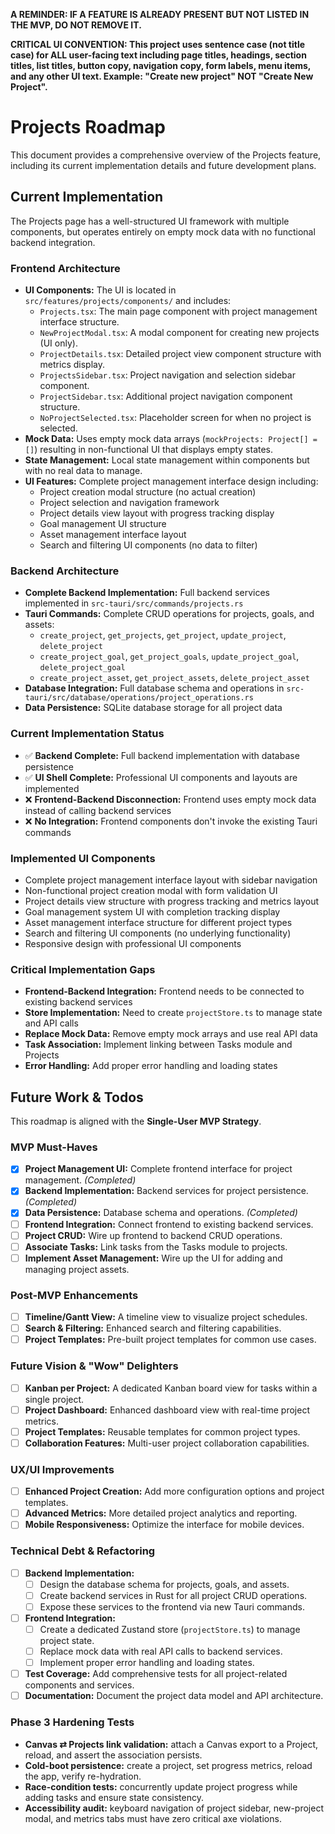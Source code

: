 **A REMINDER: IF A FEATURE IS ALREADY PRESENT BUT NOT LISTED IN THE MVP, DO NOT REMOVE IT.**

**CRITICAL UI CONVENTION: This project uses sentence case (not title case) for ALL user-facing text including page titles, headings, section titles, list titles, button copy, navigation copy, form labels, menu items, and any other UI text. Example: "Create new project" NOT "Create New Project".**

# Projects Roadmap

This document provides a comprehensive overview of the Projects feature, including its current implementation details and future development plans.

## Current Implementation

The Projects page has a well-structured UI framework with multiple components, but operates entirely on empty mock data with no functional backend integration.

### Frontend Architecture

- **UI Components:** The UI is located in `src/features/projects/components/` and includes:
    - `Projects.tsx`: The main page component with project management interface structure.
    - `NewProjectModal.tsx`: A modal component for creating new projects (UI only).
    - `ProjectDetails.tsx`: Detailed project view component structure with metrics display.
    - `ProjectsSidebar.tsx`: Project navigation and selection sidebar component.
    - `ProjectSidebar.tsx`: Additional project navigation component structure.
    - `NoProjectSelected.tsx`: Placeholder screen for when no project is selected.
- **Mock Data:** Uses empty mock data arrays (`mockProjects: Project[] = []`) resulting in non-functional UI that displays empty states.
- **State Management:** Local state management within components but with no real data to manage.
- **UI Features:** Complete project management interface design including:
    - Project creation modal structure (no actual creation)
    - Project selection and navigation framework
    - Project details view layout with progress tracking display
    - Goal management UI structure
    - Asset management interface layout
    - Search and filtering UI components (no data to filter)

### Backend Architecture

- **Complete Backend Implementation:** Full backend services implemented in `src-tauri/src/commands/projects.rs`
- **Tauri Commands:** Complete CRUD operations for projects, goals, and assets:
  - `create_project`, `get_projects`, `get_project`, `update_project`, `delete_project`
  - `create_project_goal`, `get_project_goals`, `update_project_goal`, `delete_project_goal`
  - `create_project_asset`, `get_project_assets`, `delete_project_asset`
- **Database Integration:** Full database schema and operations in `src-tauri/src/database/operations/project_operations.rs`
- **Data Persistence:** SQLite database storage for all project data

### Current Implementation Status

- ✅ **Backend Complete:** Full backend implementation with database persistence
- ✅ **UI Shell Complete:** Professional UI components and layouts are implemented
- ❌ **Frontend-Backend Disconnection:** Frontend uses empty mock data instead of calling backend services
- ❌ **No Integration:** Frontend components don't invoke the existing Tauri commands

### Implemented UI Components

- Complete project management interface layout with sidebar navigation
- Non-functional project creation modal with form validation UI
- Project details view structure with progress tracking and metrics layout
- Goal management system UI with completion tracking display
- Asset management interface structure for different project types
- Search and filtering UI components (no underlying functionality)
- Responsive design with professional UI components

### Critical Implementation Gaps

- **Frontend-Backend Integration:** Frontend needs to be connected to existing backend services
- **Store Implementation:** Need to create `projectStore.ts` to manage state and API calls
- **Replace Mock Data:** Remove empty mock arrays and use real API data
- **Task Association:** Implement linking between Tasks module and Projects
- **Error Handling:** Add proper error handling and loading states

## Future Work & Todos

This roadmap is aligned with the **Single-User MVP Strategy**.

### MVP Must-Haves

- [x] **Project Management UI:** Complete frontend interface for project management. *(Completed)*
- [x] **Backend Implementation:** Backend services for project persistence. *(Completed)*
- [x] **Data Persistence:** Database schema and operations. *(Completed)*
- [ ] **Frontend Integration:** Connect frontend to existing backend services.
- [ ] **Project CRUD:** Wire up frontend to backend CRUD operations.
- [ ] **Associate Tasks:** Link tasks from the Tasks module to projects.
- [ ] **Implement Asset Management:** Wire up the UI for adding and managing project assets.

### Post-MVP Enhancements

- [ ] **Timeline/Gantt View:** A timeline view to visualize project schedules.
- [ ] **Search & Filtering:** Enhanced search and filtering capabilities.
- [ ] **Project Templates:** Pre-built project templates for common use cases.

### Future Vision & "Wow" Delighters

- [ ] **Kanban per Project:** A dedicated Kanban board view for tasks within a single project.
- [ ] **Project Dashboard:** Enhanced dashboard view with real-time project metrics.
- [ ] **Project Templates:** Reusable templates for common project types.
- [ ] **Collaboration Features:** Multi-user project collaboration capabilities.

### UX/UI Improvements

- [ ] **Enhanced Project Creation:** Add more configuration options and project templates.
- [ ] **Advanced Metrics:** More detailed project analytics and reporting.
- [ ] **Mobile Responsiveness:** Optimize the interface for mobile devices.

### Technical Debt & Refactoring

- [ ] **Backend Implementation:**
    - [ ] Design the database schema for projects, goals, and assets.
    - [ ] Create backend services in Rust for all project CRUD operations.
    - [ ] Expose these services to the frontend via new Tauri commands.
- [ ] **Frontend Integration:**
    - [ ] Create a dedicated Zustand store (`projectStore.ts`) to manage project state.
    - [ ] Replace mock data with real API calls to backend services.
    - [ ] Implement proper error handling and loading states.
- [ ] **Test Coverage:** Add comprehensive tests for all project-related components and services.
- [ ] **Documentation:** Document the project data model and API architecture. 

### Phase 3 Hardening Tests

- **Canvas ⇄ Projects link validation:** attach a Canvas export to a Project, reload, and assert the association persists.
- **Cold-boot persistence:** create a project, set progress metrics, reload the app, verify re-hydration.
- **Race-condition tests:** concurrently update project progress while adding tasks and ensure state consistency.
- **Accessibility audit:** keyboard navigation of project sidebar, new-project modal, and metrics tabs must have zero critical axe violations. 
